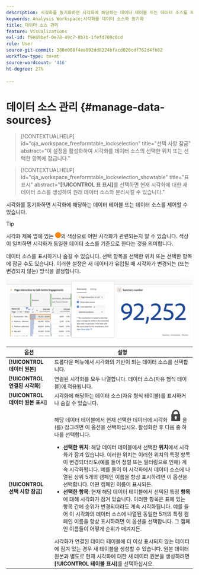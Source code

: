 ```yaml
---
description: 시각화를 동기화하면 시각화에 해당하는 데이터 테이블 또는 데이터 소스를 제어할 수 있습니다.
keywords: Analysis Workspace;시각화를 데이터 소스와 동기화
title: 데이터 소스 관리
feature: Visualizations
exl-id: f9e89bef-0e78-49c7-8b7b-1fefd709c0cd
role: User
source-git-commit: 388e008f4ee092dd8224bfacd020cdf762d4fb82
workflow-type: tm+mt
source-wordcount: '416'
ht-degree: 27%

---
```


# 데이터 소스 관리 {#manage-data-sources}

<!-- markdownlint-disable MD034 -->

>[!CONTEXTUALHELP]
>id="cja_workspace_freeformtable_lockselection"
>title="선택 사항 잠금"
>abstract="이 설정을 활성화하여 시각화를 데이터 소스의 선택한 위치 또는 선택한 항목에 잠급니다."

<!-- markdownlint-enable MD034 -->

<!-- markdownlint-disable MD034 -->

>[!CONTEXTUALHELP]
>id="cja_workspace_freeformtable_lockselection_showtable"
>title="표 표시"
>abstract="**[!UICONTROL 표 표시]**&#x200B;를 선택하면 현재 시각화에 대한 새 데이터 소스를 생성하여 원래 데이터 소스와 분리시킬 수 있습니다."

<!-- markdownlint-enable MD034 -->



시각화를 동기화하면 시각화에 해당하는 데이터 테이블 또는 데이터 소스를 제어할 수 있습니다.

>[!TIP]
>
>시각화 제목 옆에 있는 ![StatusOrange](/help/assets/icons/StatusOrange.svg)의 색상으로 어떤 시각화가 관련되는지 알 수 있습니다. 색상이 일치하면 시각화가 동일한 데이터 소스를 기준으로 한다는 것을 의미합니다.
>

데이터 소스를 표시하거나 숨길 수 있습니다. 선택 항목을 선택한 위치 또는 선택한 항목에 잠글 수도 있습니다. 이러한 설정은 새 데이터가 유입될 때 시각화가 변경되는 (또는 변경되지 않는) 방식을 결정합니다.

![다음 섹션에 설명된 옵션을 표시하는 데이터 Source 옵션 대화 상자입니다.](assets/lock-selection.png)


| 옵션 | 설명 |
|--- |--- |
| **[!UICONTROL 데이터 원본]** | 드롭다운 메뉴에서 시각화의 기반이 되는 데이터 소스를 선택합니다. |
| **[!UICONTROL 연결된 시각화]** | 연결된 시각화를 모두 나열합니다. 데이터 소스(자유 형식 테이블)에 적용됩니다. |
| **[!UICONTROL 데이터 원본 표시]** | 시각화에 해당하는 데이터 소스(자유 형식 테이블)를 표시하거나 숨길 수 있습니다. |
| **[!UICONTROL 선택 사항 잠금]** | 해당 데이터 테이블에서 현재 선택한 데이터에 시각화 ![LockClosed](/help/assets/icons/LockClosed.svg)을(를) 잠그려면 이 옵션을 선택하십시오. 활성화한 후 다음 중 하나를 선택합니다.  <ul><li>**선택한 위치**: 해당 데이터 테이블에서 선택한 **위치**&#x200B;에서 시각화가 잠겨 있습니다. 이러한 위치는 이러한 위치의 특정 항목이 변경되더라도(예를 들어 정렬 또는 필터링으로 인해) 계속 시각화됩니다. 예를 들어 이 시각화에서 데이터 소스에 나열된 상위 5개의 캠페인 이름을 항상 표시하려면 이 옵션을 선택합니다. 어떤 캠페인 이름이 표시되든.</li> <li>**선택한 항목**: 현재 해당 데이터 테이블에서 선택된 특정 **항목**&#x200B;에 대해 시각화가 잠겨 있습니다. 이러한 항목은 표에 있는 항목 간에 순위가 변경되더라도 계속 시각화됩니다. 예를 들어 이 시각화의 데이터 소스에 나열된 동일한 5개의 특정 캠페인 이름을 항상 표시하려면 이 옵션을 선택합니다. 그 캠페인 이름들이 어떻게 순위가 매겨지든.</li></ul>시각화가 연결된 데이터 테이블에 더 이상 표시되지 않는 데이터에 잠겨 있는 경우 새 테이블을 생성할 수 있습니다. 원본 데이터 원본과 별도로 현재 시각화에 대한 새 데이터 원본을 생성하려면 **[!UICONTROL 테이블 표시]**&#x200B;를 선택하십시오. |
